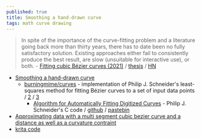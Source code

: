 ```yaml
---
published: true
title: Smoothing a hand-drawn curve
tags: math curve drawing
---
```

> In spite of the importance of the curve-fitting problem and a literature going back more than thirty years, there has to date been no fully satisfactory solution. Existing approaches either fail to consistently produce the best result, are slow (unsuitable for interactive use), or both. - [Fitting cubic Bézier curves (2021)](https://raphlinus.github.io/curves/2021/03/11/bezier-fitting.html) / [thesis](https://www.levien.com/phd/thesis.pdf) / [HN](https://news.ycombinator.com/item?id=26448100)

- [Smoothing a hand-drawn curve](https://stackoverflow.com/questions/5525665/smoothing-a-hand-drawn-curve)
	- [burningmime/curves](https://github.com/burningmime/curves) - implementation of Philip J. Schneider's least-squares method for fitting Bézier curves to a set of input data points / [2](https://codeanticode.wordpress.com/2009/02/21/live_animation_of_freehand-strokes/) / [3](https://github.com/volkerp/fitCurves)
    	- [Algorithm for Automatically Fitting Digitized Curves](http://www.realtimerendering.com/resources/GraphicsGems/) - Philip J. Schneider's C code / [github](https://github.com/erich666/GraphicsGems) / [pastebin](https://pastebin.com/av00eLTU)
- [Approximating data with a multi segment cubic bezier curve and a distance as well as a curvature contraint](https://stackoverflow.com/questions/22556381/approximating-data-with-a-multi-segment-cubic-bezier-curve-and-a-distance-as-wel?noredirect=1&lq=1)
- [krita code](https://github.com/KDE/krita/search?q=smooth)
